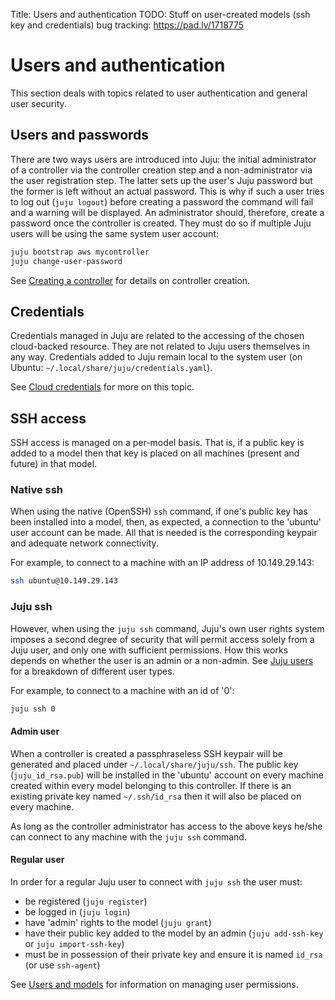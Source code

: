 Title: Users and authentication
TODO:  Stuff on user-created models (ssh key and credentials)
       bug tracking: https://pad.lv/1718775


# Users and authentication

This section deals with topics related to user authentication and general user
security.


## Users and passwords

There are two ways users are introduced into Juju: the initial administrator of
a controller via the controller creation step and a non-administrator via the
user registration step. The latter sets up the user's Juju password but the
former is left without an actual password.  This is why if such a user tries to
log out (`juju logout`) before creating a password the command will fail and a
warning will be displayed. An administrator should, therefore, create a
password once the controller is created. They must do so if multiple Juju users
will be using the same system user account:

```bash
juju bootstrap aws mycontroller
juju change-user-password
```

See [Creating a controller][controllers-creating] for details on controller
creation.

## Credentials

Credentials managed in Juju are related to the accessing of the chosen
cloud-backed resource. They are not related to Juju users themselves in any
way. Credentials added to Juju remain local to the system user (on Ubuntu:
`~/.local/share/juju/credentials.yaml`).

See [Cloud credentials][credentials] for more on this topic.

## SSH access

SSH access is managed on a per-model basis. That is, if a public key is added
to a model then that key is placed on all machines (present and future) in that
model.

### Native ssh

When using the native (OpenSSH) `ssh` command, if one's public key has been
installed into a model, then, as expected, a connection to the 'ubuntu' user
account can be made. All that is needed is the corresponding keypair and
adequate network connectivity. 

For example, to connect to a machine with an IP address of 10.149.29.143:

```bash
ssh ubuntu@10.149.29.143
```

### Juju ssh
 
However, when using the `juju ssh` command, Juju's own user rights system
imposes a second degree of security that will permit access solely from a Juju
user, and only one with sufficient permissions. How this works depends on
whether the user is an admin or a non-admin. See [Juju users][users] for a
breakdown of different user types.

For example, to connect to a machine with an id of '0':

```bash
juju ssh 0
```

#### Admin user

When a controller is created a passphraseless SSH keypair will be generated and
placed under `~/.local/share/juju/ssh`. The public key (`juju_id_rsa.pub`) will
be installed in the 'ubuntu' account on every machine created within every
model belonging to this controller. If there is an existing private key named
`~/.ssh/id_rsa` then it will also be placed on every machine.

As long as the controller administrator has access to the above keys he/she can
connect to any machine with the `juju ssh` command.

#### Regular user

In order for a regular Juju user to connect with `juju ssh` the user must:

- be registered (`juju register`)
- be logged in (`juju login`)
- have 'admin' rights to the model (`juju grant`)
- have their public key added to the model by an admin (`juju add-ssh-key` or
  `juju import-ssh-key`)
- must be in possession of their private key and ensure it is named `id_rsa`
  (or use `ssh-agent`)

See [Users and models][models-users] for information on managing user
permissions.


<!-- LINKS -->

[controllers-creating]: ./controllers-creating.html
[credentials]: ./credentials.html
[users]: ./users.html
[models]: ./models.html
[models-users]: ./users-models.html
